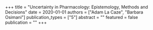 +++
title = "Uncertainty in Pharmacology: Epistemology, Methods and Decisions"
date = 2020-01-01
authors = ["Adam La Caze", "Barbara Osimani"]
publication_types = ["5"]
abstract = ""
featured = false
publication = ""
+++

